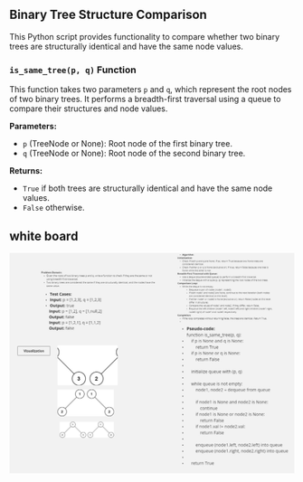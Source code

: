## Binary Tree Structure Comparison

This Python script provides functionality to compare whether two binary trees are structurally identical and have the same node values.

### `is_same_tree(p, q)` Function

This function takes two parameters `p` and `q`, which represent the root nodes of two binary trees. It performs a breadth-first traversal using a queue to compare their structures and node values.

**Parameters:**

- `p` (TreeNode or None): Root node of the first binary tree.
- `q` (TreeNode or None): Root node of the second binary tree.

**Returns:**

- `True` if both trees are structurally identical and have the same node values.
- `False` otherwise.
## white board
![white board](wb2.jpg)
